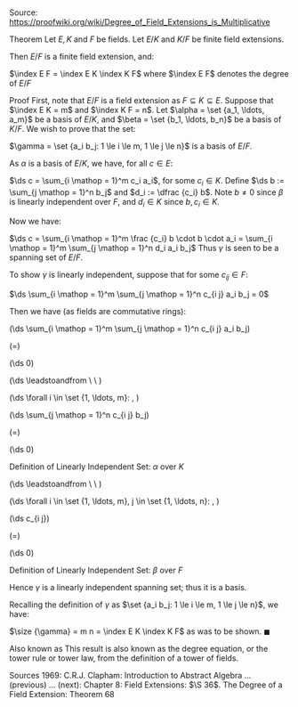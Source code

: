 # 

Source: https://proofwiki.org/wiki/Degree_of_Field_Extensions_is_Multiplicative



Theorem
Let $E, K$ and $F$ be fields.
Let $E / K$ and $K / F$ be finite field extensions.

Then $E / F$ is a finite field extension, and:

$\index E F = \index E K \index K F$
where $\index E F$ denotes the degree of $E / F$


Proof
First, note that $E / F$ is a field extension as $F \subseteq K \subseteq E$.
Suppose that $\index E K = m$ and $\index K F = n$.
Let $\alpha = \set {a_1, \ldots, a_m}$ be a basis of $E / K$, and $\beta = \set {b_1, \ldots, b_n}$ be a basis of $K / F$.
We wish to prove that the set:

$\gamma = \set {a_i b_j: 1 \le i \le m, 1 \le j \le n}$
is a basis of $E / F$.

As $\alpha$ is a basis of $E / K$, we have, for all $c \in E$:

$\ds c = \sum_{i \mathop = 1}^m c_i a_i$, for some $c_i \in K$.
Define $\ds b := \sum_{j \mathop = 1}^n b_j$ and $d_i := \dfrac {c_i} b$.
Note $b \ne 0$ since $\beta$ is linearly independent over $F$, and $d_i \in K$ since $b, c_i \in K$.

Now we have:

$\ds c = \sum_{i \mathop = 1}^m \frac {c_i} b \cdot b \cdot a_i = \sum_{i \mathop = 1}^m \sum_{j \mathop = 1}^n d_i a_i b_j$
Thus $\gamma$ is seen to be a spanning set of $E / F$.

To show $\gamma$ is linearly independent, suppose that for some $c_{i j} \in F$:

$\ds \sum_{i \mathop = 1}^m \sum_{j \mathop = 1}^n c_{i j} a_i b_j = 0$

Then we have (as fields are commutative rings):














\(\ds \sum_{i \mathop = 1}^m \sum_{j \mathop = 1}^n c_{i j} a_i b_j\)

\(=\)







\(\ds 0\)














\(\ds \leadstoandfrom \ \ \)

\(\ds \forall i \in \set {1, \ldots, m}: \, \)



\(\ds \sum_{j \mathop = 1}^n c_{i j} b_j\)

\(=\)







\(\ds 0\)





Definition of Linearly Independent Set: $\alpha$ over $K$








\(\ds \leadstoandfrom \ \ \)

\(\ds \forall i \in \set {1, \ldots, m}, j \in \set {1, \ldots, n}: \, \)



\(\ds c_{i j}\)

\(=\)







\(\ds 0\)





Definition of Linearly Independent Set: $\beta$ over $F$




Hence $\gamma$ is a linearly independent spanning set; thus it is a basis.

Recalling the definition of $\gamma$ as $\set {a_i b_j: 1 \le i \le m, 1 \le j \le n}$, we have:

$\size {\gamma} = m n = \index E K \index K F$
as was to be shown.
$\blacksquare$


Also known as
This result is also known as the degree equation, or the tower rule or tower law, from the definition of a tower of fields.


Sources
1969: C.R.J. Clapham: Introduction to Abstract Algebra ... (previous) ... (next): Chapter $8$: Field Extensions: $\S 36$. The Degree of a Field Extension: Theorem $68$




